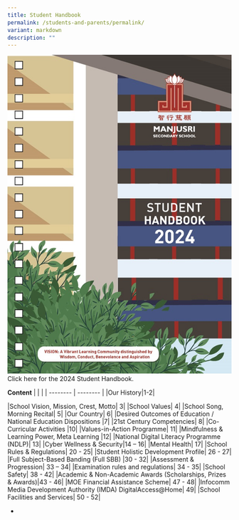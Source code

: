 ```yaml
---
title: Student Handbook
permalink: /students-and-parents/permalink/
variant: markdown
description: ""
---
```

![](/images/Students%20and%20Parents/Handbook/ManjsuriSec_HB24_Content_121652_Nov16_Page_001.jpg) Click here for the 2024 Student Handbook.

**Content**
| | | 
| -------- | -------- | 
|Our History|1-2|

|School Vision, Mission, Crest, Motto| 3|
|School Values| 4|
|School Song, Morning Recital| 5|
|Our Country| 6|
|Desired Outcomes of Education / National Education Dispositions |7|
|21st Century Competencies| 8|
|Co-Curricular Activities |10|
|Values-in-Action Programme| 11|
|Mindfulness & Learning Power, Meta Learning |12|
|National Digital Literacy Programme (NDLP)| 13|
|Cyber Wellness & Security|14 – 16|
|Mental Health| 17|
|School Rules & Regulations| 20 - 25|
|Student Holistic Development Profile| 26 - 27|
|Full Subject-Based Banding (Full SBB) |30 - 32|
|Assessment & Progression| 33 – 34|
|Examination rules and regulations| 34 - 35|
|School Safety| 38 - 42|
|Academic & Non-Academic Awards (Scholarships, Prizes & Awards)|43 - 46|
|MOE Financial Assistance Scheme| 47 - 48|
|Infocomm Media Development Authority (IMDA) DigitalAccess@Home| 49|
|School Facilities and Services| 50 - 52|

-